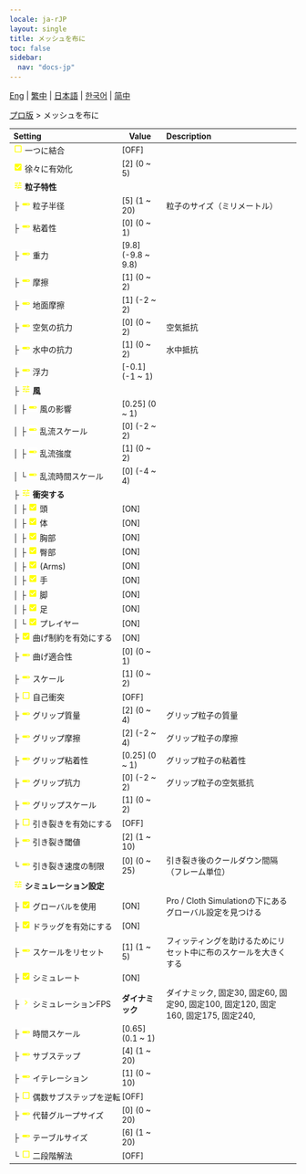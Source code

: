 ```yaml
---
locale: ja-rJP
layout: single
title: メッシュを布に
toc: false
sidebar:
  nav: "docs-jp"
---
```

[Eng](/dancexr/menu/2025.4/actor/mesh_to_cloth) | [繁中](/tw/dancexr/menu/2025.4/actor/mesh_to_cloth) | [日本語](/jp/dancexr/menu/2025.4/actor/mesh_to_cloth) | [한국어](/kr/dancexr/menu/2025.4/actor/mesh_to_cloth) | [简中](/zh/dancexr/menu/2025.4/actor/mesh_to_cloth)

[プロ版](../menu#プロ版) > メッシュを布に



| Setting | Value | Description |
| :--- | --- | :--- |
|<nobr><img src="/images/icon/ic_check_off.png" alt="check off icon"/> 一つに結合</nobr>| [OFF] | 
|<nobr><img src="/images/icon/ic_check_on.png" alt="check on icon"/> 徐々に有効化</nobr>| [2] (0 ~ 5) | 
|<nobr><img src="/images/icon/ic_tune.png" alt="tune icon"/> <b>粒子特性</b></nobr>| | 
|<nobr>├&nbsp;<img src="/images/icon/ic_slider.png" alt="slider icon"/> 粒子半径</nobr>| [5] (1 ~ 20) | 粒子のサイズ（ミリメートル）
|<nobr>├&nbsp;<img src="/images/icon/ic_slider.png" alt="slider icon"/> 粘着性</nobr>| [0] (0 ~ 1) | 
|<nobr>├&nbsp;<img src="/images/icon/ic_slider.png" alt="slider icon"/> 重力</nobr>| [9.8] (-9.8 ~ 9.8) | 
|<nobr>├&nbsp;<img src="/images/icon/ic_slider.png" alt="slider icon"/> 摩擦</nobr>| [1] (0 ~ 2) | 
|<nobr>├&nbsp;<img src="/images/icon/ic_slider.png" alt="slider icon"/> 地面摩擦</nobr>| [1] (-2 ~ 2) | 
|<nobr>├&nbsp;<img src="/images/icon/ic_slider.png" alt="slider icon"/> 空気の抗力</nobr>| [0] (0 ~ 2) | 空気抵抗
|<nobr>├&nbsp;<img src="/images/icon/ic_slider.png" alt="slider icon"/> 水中の抗力</nobr>| [1] (0 ~ 2) | 水中抵抗
|<nobr>├&nbsp;<img src="/images/icon/ic_slider.png" alt="slider icon"/> 浮力</nobr>| [-0.1] (-1 ~ 1) | 
|<nobr>├&nbsp;<img src="/images/icon/ic_tune.png" alt="tune icon"/> <b>風</b></nobr>| | 
|<nobr>│&nbsp;├&nbsp;<img src="/images/icon/ic_slider.png" alt="slider icon"/> 風の影響</nobr>| [0.25] (0 ~ 1) | 
|<nobr>│&nbsp;├&nbsp;<img src="/images/icon/ic_slider.png" alt="slider icon"/> 乱流スケール</nobr>| [0] (-2 ~ 2) | 
|<nobr>│&nbsp;├&nbsp;<img src="/images/icon/ic_slider.png" alt="slider icon"/> 乱流強度</nobr>| [1] (0 ~ 2) | 
|<nobr>│&nbsp;└&nbsp;<img src="/images/icon/ic_slider.png" alt="slider icon"/> 乱流時間スケール</nobr>| [0] (-4 ~ 4) | 
|<nobr>├&nbsp;<img src="/images/icon/ic_tune.png" alt="tune icon"/> <b>衝突する</b></nobr>| | 
|<nobr>│&nbsp;├&nbsp;<img src="/images/icon/ic_check_on.png" alt="check on icon"/> 頭</nobr>| [ON] | 
|<nobr>│&nbsp;├&nbsp;<img src="/images/icon/ic_check_on.png" alt="check on icon"/> 体</nobr>| [ON] | 
|<nobr>│&nbsp;├&nbsp;<img src="/images/icon/ic_check_on.png" alt="check on icon"/> 胸部</nobr>| [ON] | 
|<nobr>│&nbsp;├&nbsp;<img src="/images/icon/ic_check_on.png" alt="check on icon"/> 臀部</nobr>| [ON] | 
|<nobr>│&nbsp;├&nbsp;<img src="/images/icon/ic_check_on.png" alt="check on icon"/> (Arms)</nobr>| [ON] | 
|<nobr>│&nbsp;├&nbsp;<img src="/images/icon/ic_check_on.png" alt="check on icon"/> 手</nobr>| [ON] | 
|<nobr>│&nbsp;├&nbsp;<img src="/images/icon/ic_check_on.png" alt="check on icon"/> 脚</nobr>| [ON] | 
|<nobr>│&nbsp;├&nbsp;<img src="/images/icon/ic_check_on.png" alt="check on icon"/> 足</nobr>| [ON] | 
|<nobr>│&nbsp;└&nbsp;<img src="/images/icon/ic_check_on.png" alt="check on icon"/> プレイヤー</nobr>| [ON] | 
|<nobr>├&nbsp;<img src="/images/icon/ic_check_on.png" alt="check on icon"/> 曲げ制約を有効にする</nobr>| [ON] | 
|<nobr>├&nbsp;<img src="/images/icon/ic_slider.png" alt="slider icon"/> 曲げ適合性</nobr>| [0] (0 ~ 1) | 
|<nobr>├&nbsp;<img src="/images/icon/ic_slider.png" alt="slider icon"/> スケール</nobr>| [1] (0 ~ 2) | 
|<nobr>├&nbsp;<img src="/images/icon/ic_check_off.png" alt="check off icon"/> 自己衝突</nobr>| [OFF] | 
|<nobr>├&nbsp;<img src="/images/icon/ic_slider.png" alt="slider icon"/> グリップ質量</nobr>| [2] (0 ~ 4) | グリップ粒子の質量
|<nobr>├&nbsp;<img src="/images/icon/ic_slider.png" alt="slider icon"/> グリップ摩擦</nobr>| [2] (-2 ~ 4) | グリップ粒子の摩擦
|<nobr>├&nbsp;<img src="/images/icon/ic_slider.png" alt="slider icon"/> グリップ粘着性</nobr>| [0.25] (0 ~ 1) | グリップ粒子の粘着性
|<nobr>├&nbsp;<img src="/images/icon/ic_slider.png" alt="slider icon"/> グリップ抗力</nobr>| [0] (-2 ~ 2) | グリップ粒子の空気抵抗
|<nobr>├&nbsp;<img src="/images/icon/ic_slider.png" alt="slider icon"/> グリップスケール</nobr>| [1] (0 ~ 2) | 
|<nobr>├&nbsp;<img src="/images/icon/ic_check_off.png" alt="check off icon"/> 引き裂きを有効にする</nobr>| [OFF] | 
|<nobr>├&nbsp;<img src="/images/icon/ic_slider.png" alt="slider icon"/> 引き裂き閾値</nobr>| [2] (1 ~ 10) | 
|<nobr>└&nbsp;<img src="/images/icon/ic_slider.png" alt="slider icon"/> 引き裂き速度の制限</nobr>| [0] (0 ~ 25) | 引き裂き後のクールダウン間隔（フレーム単位）
|<nobr><img src="/images/icon/ic_tune.png" alt="tune icon"/> <b>シミュレーション設定</b></nobr>| | 
|<nobr>├&nbsp;<img src="/images/icon/ic_check_on.png" alt="check on icon"/> グローバルを使用</nobr>| [ON] | Pro / Cloth Simulationの下にあるグローバル設定を見つける
|<nobr>├&nbsp;<img src="/images/icon/ic_check_on.png" alt="check on icon"/> ドラッグを有効にする</nobr>| [ON] | 
|<nobr>├&nbsp;<img src="/images/icon/ic_slider.png" alt="slider icon"/> スケールをリセット</nobr>| [1] (1 ~ 5) | フィッティングを助けるためにリセット中に布のスケールを大きくする
|<nobr>├&nbsp;<img src="/images/icon/ic_check_on.png" alt="check on icon"/> シミュレート</nobr>| [ON] | 
|<nobr>├&nbsp;<img src="/images/icon/ic_chevron.png" alt="chevron icon"/> シミュレーションFPS</nobr>| **ダイナミック** | ダイナミック, 固定30, 固定60, 固定90, 固定100, 固定120, 固定160, 固定175, 固定240,  |
|<nobr>├&nbsp;<img src="/images/icon/ic_slider.png" alt="slider icon"/> 時間スケール</nobr>| [0.65] (0.1 ~ 1) | 
|<nobr>├&nbsp;<img src="/images/icon/ic_slider.png" alt="slider icon"/> サブステップ</nobr>| [4] (1 ~ 20) | 
|<nobr>├&nbsp;<img src="/images/icon/ic_slider.png" alt="slider icon"/> イテレーション</nobr>| [1] (0 ~ 10) | 
|<nobr>├&nbsp;<img src="/images/icon/ic_check_off.png" alt="check off icon"/> 偶数サブステップを逆転</nobr>| [OFF] | 
|<nobr>├&nbsp;<img src="/images/icon/ic_slider.png" alt="slider icon"/> 代替グループサイズ</nobr>| [0] (0 ~ 20) | 
|<nobr>├&nbsp;<img src="/images/icon/ic_slider.png" alt="slider icon"/> テーブルサイズ</nobr>| [6] (1 ~ 20) | 
|<nobr>└&nbsp;<img src="/images/icon/ic_check_off.png" alt="check off icon"/> 二段階解法</nobr>| [OFF] | 
